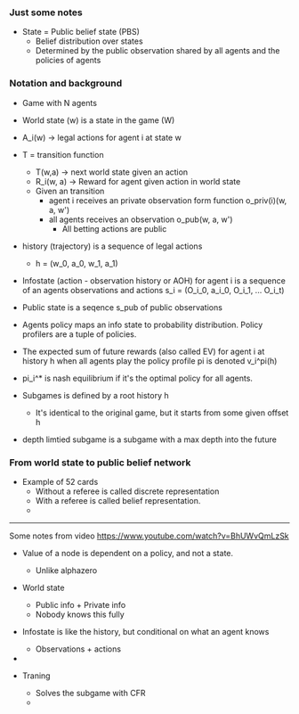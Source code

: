 ### Just some notes

- State = Public belief state (PBS)
  - Belief distribution over states
  - Determined by the public observation shared by all agents and the policies of agents


### Notation and background
- Game with N agents
- World state (w) is a state in the game (W)
- A_i(w) -> legal actions for agent i at state w
- T = transition function
  - T(w,a) -> next world state given an action
  - R_i(w, a) -> Reward for agent given action in world state
  -  Given an transition
     -  agent i receives an private observation form function o_priv(i)(w, a, w')
     -  all agents receives an observation o_pub(w, a, w')
        -  All betting actions are public
-  history (trajectory) is a sequence of legal actions
   -  h = (w_0, a_0, w_1, a_1)
-  Infostate (action - observation history or AOH) for agent i is a sequence of an agents observations and actions s_i = (O_i_0, a_i_0, O_i_1, ... O_i_t)
- Public state is a seqence s_pub of public observations



- Agents policy maps an info state to probability distribution. Policy profilers are a tuple of policies.
- The expected sum of future rewards (also called EV) for agent i at history h when all agents play the policy profile pi is denoted v_i^pi(h)
- pi_i^*  is nash equilibrium if it's the optimal policy for all agents.

- Subgames is defined by a root history h
  - It's identical to the original game, but it starts from some given offset h
- depth limtied subgame is a subgame with a max depth into the future

### From world state to public belief network
- Example of 52 cards
  - Without a referee is called discrete representation
  - With a referee is called belief representation.
  - 


----
Some notes from video https://www.youtube.com/watch?v=BhUWvQmLzSk

- Value of a node is dependent on a policy, and not a state.
  - Unlike alphazero
- World state 
  - Public info + Private info
  - Nobody knows this fully
- Infostate is like the history, but conditional on what an agent knows
  - Observations + actions
- 

- Traning
  - Solves the subgame with CFR
  - 

